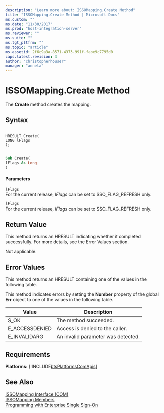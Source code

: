 ```yaml
---
description: "Learn more about: ISSOMapping.Create Method"
title: "ISSOMapping.Create Method | Microsoft Docs"
ms.custom: ""
ms.date: "11/30/2017"
ms.prod: "host-integration-server"
ms.reviewer: ""
ms.suite: ""
ms.tgt_pltfrm: ""
ms.topic: "article"
ms.assetid: 2f6c9a3a-8571-4373-991f-fabe9c7795d0
caps.latest.revision: 3
author: "christopherhouser"
manager: "anneta"
---
```

# ISSOMapping.Create Method
The **Create** method creates the mapping.  
  
## Syntax  
  
```cpp#  
  
HRESULT Create(  
LONG lFlags  
);  
```  
  
```vb  
  
Sub Create(  
lFlags As Long  
)  
```  
  
#### Parameters  
 `lFlags`  
 For the current release, *lFlags* can be set to SSO_FLAG_REFRESH only.  
  
 `lFlags`  
 For the current release, *lFlags* can be set to SSO_FLAG_REFRESH only.  
  
## Return Value  
 This method returns an HRESULT indicating whether it completed successfully. For more details, see the Error Values section.  
  
 Not applicable.  
  
## Error Values  
 This method returns an HRESULT containing one of the values in the following table.  
  
 This method indicates errors by setting the **Number** property of the global **Err** object to one of the values in the following table.  
  
|Value|Description|  
|-----------|-----------------|  
|S_OK|The method succeeded.|  
|E_ACCESSDENIED|Access is denied to the caller.|  
|E_INVALIDARG|An invalid parameter was detected.|  
  
## Requirements  
 **Platforms:**  [!INCLUDE[btsPlatformsComApis](../includes/btsplatformscomapis-md.md)]  
  
## See Also  
 [ISSOMapping Interface (COM)](../esso/issomapping-interface-com.md)   
 [ISSOMapping Members](../esso/issomapping-members.md)   
 [Programming with Enterprise Single Sign-On](../esso/programming-with-enterprise-single-sign-on.md)
